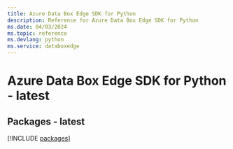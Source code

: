 ```yaml
---
title: Azure Data Box Edge SDK for Python
description: Reference for Azure Data Box Edge SDK for Python
ms.date: 04/03/2024
ms.topic: reference
ms.devlang: python
ms.service: databoxedge
---
```

# Azure Data Box Edge SDK for Python - latest
## Packages - latest
[!INCLUDE [packages](data-box-edge-index.md)]